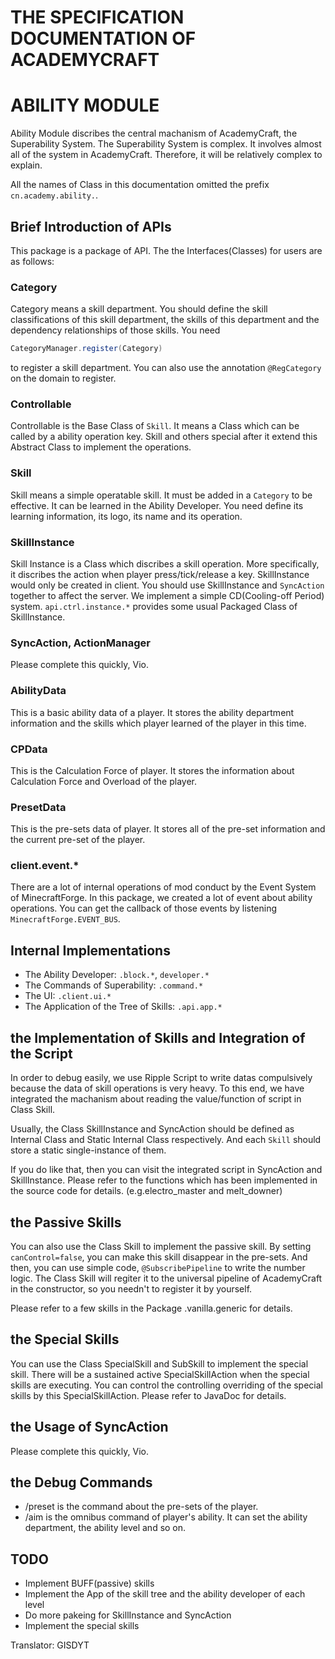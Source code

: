 # THE SPECIFICATION DOCUMENTATION OF ACADEMYCRAFT
# ABILITY MODULE

Ability Module discribes the central machanism of AcademyCraft, the Superability System. The Superability System is complex. It involves almost all of the system in AcademyCraft. Therefore, it will be relatively complex to explain.

All the names of Class in this documentation omitted the prefix ```cn.academy.ability.```.

Brief Introduction of APIs
---

This package is a package of API. The the Interfaces(Classes) for users are as follows:

### Category
Category means a skill department. You should define the skill classifications of this skill department, the skills of this department and the dependency relationships of those skills.
You need
```java
CategoryManager.register(Category)
```
to register a skill department. You can also use the annotation ```@RegCategory``` on the domain to register.

### Controllable
Controllable is the Base Class of ```Skill```. It means a Class which can be called by a ability operation key. Skill and others special after it extend this Abstract Class to implement the operations.

### Skill
Skill means a simple operatable skill. It must be added in a ```Category``` to be effective. It can be learned in the Ability Developer. You need define its learning information, its logo, its name and its operation.

### SkillInstance
Skill Instance is a Class which discribes a skill operation. More specifically, it discribes the action when player press/tick/release a key. SkillInstance would only be created in client. You should use SkillInstance and ```SyncAction``` together to affect the server. We implement a simple CD(Cooling-off Period) system. ```api.ctrl.instance.*``` provides some usual Packaged Class of SkillInstance.

### SyncAction, ActionManager
Please complete this quickly, Vio.

### AbilityData
This is a basic ability data of a player. It stores the ability department information and the skills which player learned of the player in this time.

### CPData
This is the Calculation Force of player. It stores the information about Calculation Force and Overload of the player.

### PresetData
This is the pre-sets data of player. It stores all of the pre-set information and the current pre-set of the player.

### client.event.*
There are a lot of internal operations of mod conduct by the Event System of MinecraftForge.
In this package, we created a lot of event about ability operations. You can get the callback of those events by listening ```MinecraftForge.EVENT_BUS```.

Internal Implementations
---
* The Ability Developer: ```.block.*```, ```developer.*```
* The Commands of Superability: ```.command.*```
* The UI: ```.client.ui.*```
* The Application of the Tree of Skills: ```.api.app.*```

the Implementation of Skills and Integration of the Script
---
In order to debug easily, we use Ripple Script to write datas compulsively because the data of skill operations is very heavy. To this end, we have integrated the machanism about reading the value/function of script in Class Skill.

Usually, the Class SkillInstance and SyncAction should be defined as Internal Class and Static Internal Class respectively. And each ```Skill``` should store a static single-instance of them.

If you do like that, then you can visit the integrated script in SyncAction and SkillInstance. Please refer to the functions which has been implemented in the source code for details. (e.g.electro_master and melt_downer)


the Passive Skills
---

You can also use the Class Skill to implement the passive skill. By setting ```canControl=false```, you can make this skill disappear in the pre-sets. And then, you can use simple code, ```@SubscribePipeline``` to write the number logic. The Class Skill will regiter it to the universal pipeline of AcademyCraft in the constructor, so you needn't to register it by yourself.

Please refer to a few skills in the Package .vanilla.generic for details.


the Special Skills
---
You can use the Class SpecialSkill and SubSkill to implement the special skill. There will be a sustained active SpecialSkillAction when the special skills are executing. You can control the controlling overriding of the special skills by this SpecialSkillAction. Please refer to JavaDoc for details.

the Usage of SyncAction
---
Please complete this quickly, Vio.

the Debug Commands
---
* /preset is the command about the pre-sets of the player.
* /aim is the omnibus command of player's ability. It can set the ability department, the ability level and so on.

TODO
---

* Implement BUFF(passive) skills
* Implement the App of the skill tree and the ability developer of each level
* Do more pakeing for SkillInstance and SyncAction
* Implement the special skills

Translator: GISDYT
